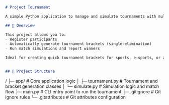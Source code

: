 ```markdown
# Project Tournament

A simple Python application to manage and simulate tournaments with multiple participants.

## 🧠 Overview

This project allows you to:
- Register participants
- Automatically generate tournament brackets (single-elimination)
- Run match simulations and report winners

Ideal for creating quick tournament brackets for sports, e-sports, or any competitive events.


## 📂 Project Structure

 ```
/
├─ app/               # Core application logic
│   ├─ tournament.py  # Tournament and bracket generation classes
│   └─ simulate.py    # Simulation logic and match flow
├─ main.py            # CLI entry point to run the tournament
├─ .gitignore         # Git ignore rules
└─ .gitattributes     # Git attributes configuration

 ```
